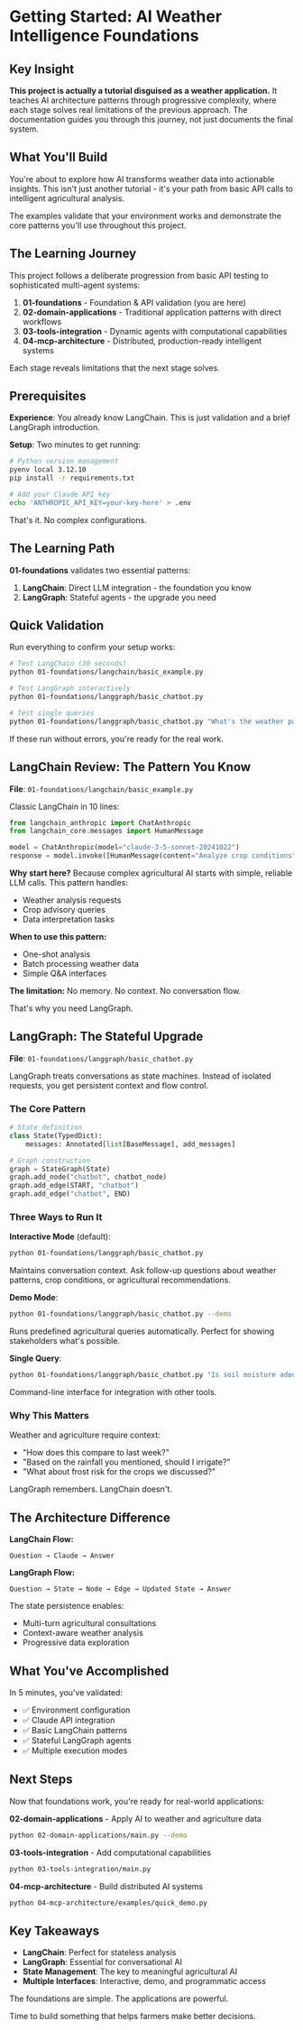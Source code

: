 # Getting Started: AI Weather Intelligence Foundations

## Key Insight

**This project is actually a tutorial disguised as a weather application.** It teaches AI architecture patterns through progressive complexity, where each stage solves real limitations of the previous approach. The documentation guides you through this journey, not just documents the final system.

## What You'll Build

You're about to explore how AI transforms weather data into actionable insights. This isn't just another tutorial - it's your path from basic API calls to intelligent agricultural analysis.

The examples validate that your environment works and demonstrate the core patterns you'll use throughout this project.

## The Learning Journey

This project follows a deliberate progression from basic API testing to sophisticated multi-agent systems:

1. **01-foundations** - Foundation & API validation (you are here)
2. **02-domain-applications** - Traditional application patterns with direct workflows  
3. **03-tools-integration** - Dynamic agents with computational capabilities
4. **04-mcp-architecture** - Distributed, production-ready intelligent systems

Each stage reveals limitations that the next stage solves.

## Prerequisites

**Experience**: You already know LangChain. This is just validation and a brief LangGraph introduction.

**Setup**: Two minutes to get running:

```bash
# Python version management
pyenv local 3.12.10
pip install -r requirements.txt

# Add your Claude API key
echo 'ANTHROPIC_API_KEY=your-key-here' > .env
```

That's it. No complex configurations.

## The Learning Path

**01-foundations** validates two essential patterns:

1. **LangChain**: Direct LLM integration - the foundation you know
2. **LangGraph**: Stateful agents - the upgrade you need

## Quick Validation

Run everything to confirm your setup works:

```bash
# Test LangChain (30 seconds)
python 01-foundations/langchain/basic_example.py

# Test LangGraph interactively
python 01-foundations/langgraph/basic_chatbot.py

# Test single queries
python 01-foundations/langgraph/basic_chatbot.py "What's the weather pattern for corn planting season?"
```

If these run without errors, you're ready for the real work.

## LangChain Review: The Pattern You Know

**File**: `01-foundations/langchain/basic_example.py`

Classic LangChain in 10 lines:

```python
from langchain_anthropic import ChatAnthropic
from langchain_core.messages import HumanMessage

model = ChatAnthropic(model="claude-3-5-sonnet-20241022")
response = model.invoke([HumanMessage(content="Analyze crop conditions")])
```

**Why start here?** Because complex agricultural AI starts with simple, reliable LLM calls. This pattern handles:
- Weather analysis requests
- Crop advisory queries  
- Data interpretation tasks

**When to use this pattern:**
- One-shot analysis
- Batch processing weather data
- Simple Q&A interfaces

**The limitation:** No memory. No context. No conversation flow.

That's why you need LangGraph.

## LangGraph: The Stateful Upgrade

**File**: `01-foundations/langgraph/basic_chatbot.py`

LangGraph treats conversations as state machines. Instead of isolated requests, you get persistent context and flow control.

### The Core Pattern

```python
# State definition
class State(TypedDict):
    messages: Annotated[list[BaseMessage], add_messages]

# Graph construction  
graph = StateGraph(State)
graph.add_node("chatbot", chatbot_node)
graph.add_edge(START, "chatbot")
graph.add_edge("chatbot", END)
```

### Three Ways to Run It

**Interactive Mode** (default):
```bash
python 01-foundations/langgraph/basic_chatbot.py
```
Maintains conversation context. Ask follow-up questions about weather patterns, crop conditions, or agricultural recommendations.

**Demo Mode**:
```bash  
python 01-foundations/langgraph/basic_chatbot.py --demo
```
Runs predefined agricultural queries automatically. Perfect for showing stakeholders what's possible.

**Single Query**:
```bash
python 01-foundations/langgraph/basic_chatbot.py "Is soil moisture adequate for planting in Iowa?"
```
Command-line interface for integration with other tools.

### Why This Matters

Weather and agriculture require context:
- "How does this compare to last week?"
- "Based on the rainfall you mentioned, should I irrigate?"
- "What about frost risk for the crops we discussed?"

LangGraph remembers. LangChain doesn't.

## The Architecture Difference

**LangChain Flow:**
```
Question → Claude → Answer
```

**LangGraph Flow:**  
```
Question → State → Node → Edge → Updated State → Answer
```

The state persistence enables:
- Multi-turn agricultural consultations
- Context-aware weather analysis
- Progressive data exploration

## What You've Accomplished

In 5 minutes, you've validated:
- ✅ Environment configuration
- ✅ Claude API integration  
- ✅ Basic LangChain patterns
- ✅ Stateful LangGraph agents
- ✅ Multiple execution modes

## Next Steps

Now that foundations work, you're ready for real-world applications:

**02-domain-applications** - Apply AI to weather and agriculture data
```bash
python 02-domain-applications/main.py --demo
```

**03-tools-integration** - Add computational capabilities  
```bash
python 03-tools-integration/main.py
```

**04-mcp-architecture** - Build distributed AI systems
```bash
python 04-mcp-architecture/examples/quick_demo.py
```

## Key Takeaways

- **LangChain**: Perfect for stateless analysis
- **LangGraph**: Essential for conversational AI
- **State Management**: The key to meaningful agricultural AI
- **Multiple Interfaces**: Interactive, demo, and programmatic access

The foundations are simple. The applications are powerful.

Time to build something that helps farmers make better decisions.